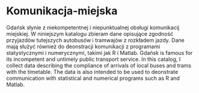# Komunikacja-miejska
Gdańsk słynie z niekompetentnej i niepunktualnej obsługi komunikacij miejskiej. W niniejszym katalogu zbieram dane opisujące zgodność przyjazdów tutejszych autobusów i tramwajów z rozkładem jazdy. Dane mają służyć również do deonstracji komunikacji z programami statystycznymi i numerycznymi, takimi jak R i Matlab.
Gdańsk is famous for its incompetent and untimely public transport service. In this catalog, I collect data describing the compliance of arrivals of local buses and trams with the timetable. The data is also intended to be used to deonstrate communication with statistical and numerical programs such as R and Matlab. 
